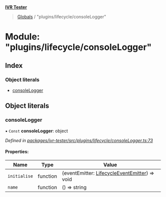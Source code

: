 **[IVR Tester](../README.md)**

> [Globals](../README.md) / "plugins/lifecycle/consoleLogger"

# Module: "plugins/lifecycle/consoleLogger"

## Index

### Object literals

* [consoleLogger](_plugins_lifecycle_consolelogger_.md#consolelogger)

## Object literals

### consoleLogger

▪ `Const` **consoleLogger**: object

*Defined in [packages/ivr-tester/src/plugins/lifecycle/consoleLogger.ts:73](https://github.com/SketchingDev/ivr-tester/blob/7751f4b/packages/ivr-tester/src/plugins/lifecycle/consoleLogger.ts#L73)*

#### Properties:

Name | Type | Value |
------ | ------ | ------ |
`initialise` | function | (eventEmitter: [LifecycleEventEmitter](../interfaces/_plugins_lifecycle_lifecycleeventemitter_.lifecycleeventemitter.md)) => void |
`name` | function | () => string |
